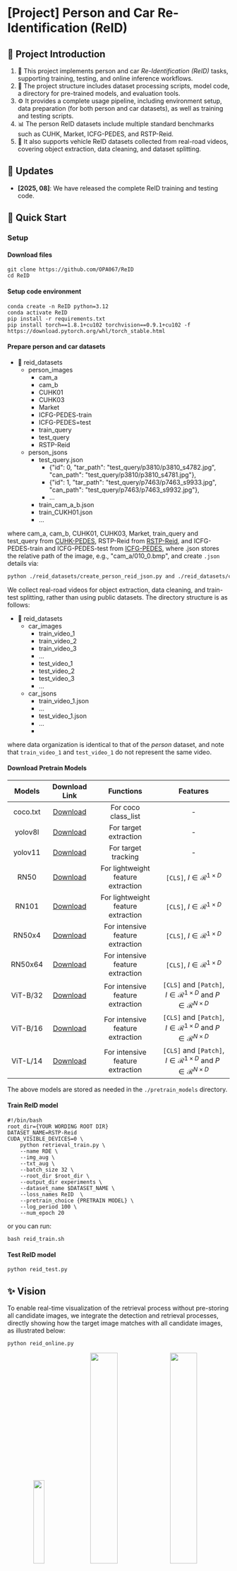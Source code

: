 <div align="left">

# [Project] Person and Car Re-Identification (ReID)
</div>

## 🎯 Project Introduction

1. 👥 This project implements person and car *Re-Identification (ReID)* tasks, supporting training, testing, and online inference workflows.  
2. 📂 The project structure includes dataset processing scripts, model code, a directory for pre-trained models, and evaluation tools.  
3. ⚙️ It provides a complete usage pipeline, including environment setup, data preparation (for both person and car datasets), as well as training and testing scripts.  
4. 📊 The person ReID datasets include multiple standard benchmarks such as CUHK, Market, ICFG-PEDES, and RSTP-Reid.  
5. 🚗 It also supports vehicle ReID datasets collected from real-road videos, covering object extraction, data cleaning, and dataset splitting.  

## 📣 Updates
* **[2025, 08]**: We have released the complete ReID training and testing code.

## 🚀 Quick Start
### Setup

#### Download files
```shell
git clone https://github.com/OPA067/ReID
cd ReID
```

#### Setup code environment
```shell
conda create -n ReID python=3.12
conda activate ReID
pip install -r requirements.txt
pip install torch==1.8.1+cu102 torchvision==0.9.1+cu102 -f https://download.pytorch.org/whl/torch_stable.html
```

#### Prepare person and car datasets
- 📂 reid_datasets
  - person_images
    - cam_a     
    - cam_b
    - CUHK01
    - CUHK03
    - Market
    - ICFG-PEDES-train
    - ICFG-PEDES=test
    - train_query
    - test_query
    - RSTP-Reid
  - person_jsons
    - test_query.json
      - {"id": 0, "tar_path": "test_query/p3810/p3810_s4782.jpg", "can_path": "test_query/p3810/p3810_s4781.jpg"},
      - {"id": 1, "tar_path": "test_query/p7463/p7463_s9933.jpg", "can_path": "test_query/p7463/p7463_s9932.jpg"},
      - ...
    - train_cam_a_b.json
    - train_CUKH01.json
    - ...

where cam_a, cam_b, CUHK01, CUHK03, Market, train_query and test_query from [CUHK-PEDES](https://openaccess.thecvf.com/content_cvpr_2017/html/Li_Person_Search_With_CVPR_2017_paper.html), 
RSTP-Reid from [RSTP-Reid](http://arxiv.org/abs/2109.05534), and ICFG-PEDES-train and ICFG-PEDES-test from [ICFG-PEDES](https://arxiv.org/abs/2107.12666), where .json stores the relative path of the image, 
e.g., "cam_a/010_0.bmp", and create `.json` details via:
```bash
python ./reid_datasets/create_person_reid_json.py and ./reid_datasets/create_car_reid_json.py
```
We collect real-road videos for object extraction, data cleaning, and train-test splitting, rather than using public datasets. The directory structure is as follows:
- 📂 reid_datasets
  - car_images
    - train_video_1
    - train_video_2
    - train_video_3
    - ...
    - test_video_1
    - test_video_2
    - test_video_3
    - ...
  - car_jsons
    - train_video_1.json
    - ...
    - test_video_1.json
    - ...
    - 
where data organization is identical to that of the *person* dataset, and note that `train_video_1` and `test_video_1` do not represent the same video.

#### Download Pretrain Models

<div align="center">

|  Models  |                                                              Download Link                                                              |             Functions              |                                         Features                                         |
|:--------:|:---------------------------------------------------------------------------------------------------------------------------------------:|:----------------------------------:|:----------------------------------------------------------------------------------------:|
| coco.txt |                                         [Download](https://docs.ultralytics.com/models/yolov8/)                                         |        For coco class_list         |                                            -                                             |
| yolov8l  |                                         [Download](https://docs.ultralytics.com/models/yolov8/)                                         |       For target extraction        |                                            -                                             |
| yolov11  |                                         [Download](https://docs.ultralytics.com/models/yolo11/)                                         |        For target tracking         |                                            -                                             |
|   RN50   |   [Download](https://openaipublic.azureedge.net/clip/models/afeb0e10f9e5a86da6080e35cf09123aca3b358a0c3e3b6c78a7b63bc04b6762/RN50.pt)   | For lightweight feature extraction |                         `[CLS]`, $I \in \mathcal{R}^{1 \times D}$                          |
|  RN101   |  [Download](https://openaipublic.azureedge.net/clip/models/8fa8567bab74a42d41c5915025a8e4538c3bdbe8804a470a72f30b0d94fab599/RN101.pt)   | For lightweight feature extraction |                         `[CLS]`, $I \in \mathcal{R}^{1 \times D}$                          |
|  RN50x4  |  [Download](https://openaipublic.azureedge.net/clip/models/7e526bd135e493cef0776de27d5f42653e6b4c8bf9e0f653bb11773263205fdd/RN50x4.pt)  |  For intensive feature extraction  |                         `[CLS]`, $I \in \mathcal{R}^{1 \times D}$                          |
| RN50x64  | [Download](https://openaipublic.azureedge.net/clip/models/be1cfb55d75a9666199fb2206c106743da0f6468c9d327f3e0d0a543a9919d9c/RN50x64.pt)  |  For intensive feature extraction  |                         `[CLS]`, $I \in \mathcal{R}^{1 \times D}$                          |       
| ViT-B/32 | [Download](https://openaipublic.azureedge.net/clip/models/40d365715913c9da98579312b702a82c18be219cc2a73407c4526f58eba950af/ViT-B-32.pt) |  For intensive feature extraction  | `[CLS]` and `[Patch]`, $I \in \mathcal{R}^{1 \times D}$ and $P \in \mathcal{R}^{N \times D}$ |
| ViT-B/16 | [Download](https://openaipublic.azureedge.net/clip/models/5806e77cd80f8b59890b7e101eabd078d9fb84e6937f9e85e4ecb61988df416f/ViT-B-16.pt) |  For intensive feature extraction  | `[CLS]` and `[Patch]`, $I \in \mathcal{R}^{1 \times D}$ and $P \in \mathcal{R}^{N \times D}$ |
| ViT-L/14 | [Download](https://openaipublic.azureedge.net/clip/models/b8cca3fd41ae0c99ba7e8951adf17d267cdb84cd88be6f7c2e0eca1737a03836/ViT-L-14.pt) |  For intensive feature extraction  | `[CLS]` and `[Patch]`, $I \in \mathcal{R}^{1 \times D}$ and $P \in \mathcal{R}^{N \times D}$ |
</div>

The above models are stored as needed in the `./pretrain_models` directory.

#### Train ReID model
```shell
#!/bin/bash
root_dir={YOUR WORDING ROOT DIR}
DATASET_NAME=RSTP-Reid
CUDA_VISIBLE_DEVICES=0 \
    python retrieval_train.py \
    --name RDE \
    --img_aug \
    --txt_aug \
    --batch_size 32 \
    --root_dir $root_dir \
    --output_dir experiments \
    --dataset_name $DATASET_NAME \
    --loss_names ReID  \
    --pretrain_choice {PRETRAIN MODEL} \
    --log_period 100 \
    --num_epoch 20
```
or you can run:
```shell
bash reid_train.sh
```

#### Test ReID model
```shell
python reid_test.py
```

## ✨ Vision
To enable real-time visualization of the retrieval process without pre-storing all candidate images, we integrate the detection and retrieval processes, directly showing how the target image matches with all candidate images, as illustrated below:
```shell
python reid_online.py
```
<p align="center">
  <img src="figures/target.jpg" width="22%" />
  <img src="figures/vis-1.jpg" width="35%" />
  <img src="figures/vis-2.jpg" width="35%" />
</p>

## 💪 Feature Enhancement
<p align="center">
  <img src="figures/fe-1.jpg" width="34.25%" />
  <img src="figures/fe-2.jpg" width="63%" />
</p>

Feature enhancement includes single-feature re-representation and multi-feature aggregation. 
Single-feature re-representation involves remapping the `[CLS]` token using methods such as `MLP` or `Transformer`, 
while multi-feature aggregation aggregates `[Patch]` tokens through learnable modules like `MHA` or `Cluster`. For these two types of feature enhancement schemes, the following feature alignment methods are proposed:

#### 1.zero-shot `[CLS]`
$S=sim({I}_1, {I}_2) = \frac{{I}_1 \cdot {I}_2}{||{I}_1||_2 \cdot ||{I}_2||_2}$
```python
# update model/clip_model.py
def forward(self, tar_images, can_images):
    with torch.no_grad():
        tar_feats = self.encode_image(tar_images)
        can_feats = self.encode_image(can_images)
```
where $I$=`[CLS]`$\in \mathcal{R}^{1 \times D}$.

#### 2.fine-tuning `[CLS]`
$S=sim({I}_1, {I}_2) = \frac{{I}_1 \cdot {I}_2}{||{I}_1||_2 \cdot ||{I}_2||_2}$
```python
# update model/clip_model.py
def forward(self, tar_images, can_images):
    tar_feats = self.encode_image(tar_images)
    can_feats = self.encode_image(can_images)
```

#### 3.zero-shot `[CLS]` + `[Patch]`
$S = \frac{1}{2} \left( sim({I}_1, {I}_2) + sim({P}_1, {P}_2) \right ) = \frac{1}{2} \left( \frac{{I}_1 \cdot {I}_2}{||{I}_1||_2 \cdot ||{I}_2||_2} + \frac{{P}_1 \cdot {P}_2}{||{P}_1||_2 \cdot ||{P}_2||_2} \right)$, \
where $I$=`[CLS]`$\in \mathcal{R}^{1 \times D}$ and $P$=`[Patch]`$=\frac{1}{N}\sum_i^N P_i\in \mathcal{R}^{1 \times D}$.

#### 4.fine-tuning `[CLS]` + `[Patch]`
$S = \frac{1}{2} \left( sim({I}_1, {I}_2) + sim({P}_1, {P}_2) \right ) = \frac{1}{2} \left( \frac{{I}_1 \cdot {I}_2}{||{I}_1||_2 \cdot ||{I}_2||_2} + \frac{{P}_1 \cdot {P}_2}{||{P}_1||_2 \cdot ||{P}_2||_2} \right)$, \
where $I$=`[CLS]`$\in \mathcal{R}^{1 \times D}$ and $P$=`[Patch]`$=Model(P) \in \mathcal{R}^{1 \times D}$. $Model$ can use [MLP](https://github.com/OPA067/ReID/model/mlp.py), [MHA](https://github.com/OPA067/ReID/model/mha.py), or [PTM](https://github.com/OPA067/ReID/model/cluster.py).

## 📄 Experiment Reports
[行人再识别P2P技术报告1(初版)](https://allcaminfo.feishu.cn/docx/Hg6TdLKwhoALB5xN0v1ct3HlnHd) update 2025, 04. \
[行人再识别P2P技术报告2(优化)](https://allcaminfo.feishu.cn/docx/XqtjdJ3VaoYSWmxdPodc78grnLc) update 2025, 04. \
[行人再识别P2P技术报告3(补充)](https://allcaminfo.feishu.cn/docx/UNYqdpetdoUiC0xImABc9dmrnDg) update 2025, 05. \
[PTM of ReID: Patch Token Merge](https://allcaminfo.feishu.cn/docx/K9hndKwqvoLUrDxwhSgcU7fZnoq) update 2025, 05. \
[行人检索完整方案](https://allcaminfo.feishu.cn/docx/P06dd1d7BozGcdxSDP6cwDx4n6c) update 2025, 06. \
[车辆再检索研究报告](https://allcaminfo.feishu.cn/docx/V2abd3n0foQxgNxlRKwcaqnWndh) update 2025, 07. \
[万物再检索研究报告](https://allcaminfo.feishu.cn/docx/NIPzdrmHBoiIvuxuA03cu8fWnvc) update 2025, 07. \
[轻量型密集型特征提取器实验报告](https://allcaminfo.feishu.cn/docx/KvcxdtCOuoLadIxlCkZcNQvJn7f) update 2025, 08.

## 📌 Hint
If you encounter any issues, feel free to contact [223081200014@smail.swufe.edu.cn](mailto:23081200014@smail.swufe.edu.cn)

## 🎗️ Acknowledgments
Our code is based on [CVPR2024RDE](https://github.com/QinYang79/RDE), [CVPR2024HBI](https://github.com/jpthu17/HBI/tree/main). We sincerely appreciate for their contributions.
